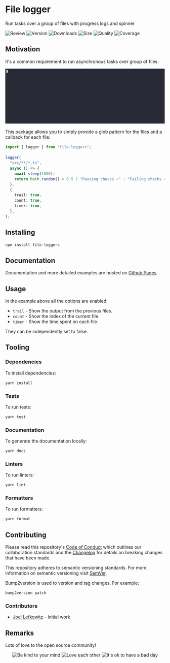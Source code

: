 # File logger

Run tasks over a group of files with progress logs and spinner

![Review](https://img.shields.io/github/actions/workflow/status/JoelLefkowitz/file-loggers/review.yaml)
![Version](https://img.shields.io/npm/v/file-loggers)
![Downloads](https://img.shields.io/npm/dw/file-loggers)
![Size](https://img.shields.io/bundlephobia/min/file-loggers)
![Quality](https://img.shields.io/codacy/grade/b37777bbeb5d417188ae9aee3c9a7c36)
![Coverage](https://img.shields.io/codacy/coverage/b37777bbeb5d417188ae9aee3c9a7c36)

## Motivation

It's a common requirement to run asynchronous tasks over group of files:

![Example](docs/images/example.gif)

This package allows you to simply provide a glob pattern for the files and a callback for each file:

```ts
import { logger } from "file-loggers";

logger(
  "src/**/*.ts",
  async () => {
    await sleep(1000);
    return Math.random() > 0.5 ? "Passing checks ✓" : "Failing checks ✕";
  },
  {
    trail: true,
    count: true,
    timer: true,
  },
);
```

## Installing

```bash
npm install file-loggers
```

## Documentation

Documentation and more detailed examples are hosted on [Github Pages](https://joellefkowitz.github.io/file-loggers).

## Usage

In the example above all the options are enabled:

- `trail` - Show the output from the previous files.
- `count` - Show the index of the current file.
- `timer` - Show the time spent on each file.

They can be independently set to false.

## Tooling

### Dependencies

To install dependencies:

```bash
yarn install
```

### Tests

To run tests:

```bash
yarn test
```

### Documentation

To generate the documentation locally:

```bash
yarn docs
```

### Linters

To run linters:

```bash
yarn lint
```

### Formatters

To run formatters:

```bash
yarn format
```

## Contributing

Please read this repository's [Code of Conduct](CODE_OF_CONDUCT.md) which outlines our collaboration standards and the [Changelog](CHANGELOG.md) for details on breaking changes that have been made.

This repository adheres to semantic versioning standards. For more information on semantic versioning visit [SemVer](https://semver.org).

Bump2version is used to version and tag changes. For example:

```bash
bump2version patch
```

### Contributors

- [Joel Lefkowitz](https://github.com/joellefkowitz) - Initial work

## Remarks

Lots of love to the open source community!

<div align='center'>
    <img width=200 height=200 src='https://media.giphy.com/media/osAcIGTSyeovPq6Xph/giphy.gif' alt='Be kind to your mind' />
    <img width=200 height=200 src='https://media.giphy.com/media/KEAAbQ5clGWJwuJuZB/giphy.gif' alt='Love each other' />
    <img width=200 height=200 src='https://media.giphy.com/media/WRWykrFkxJA6JJuTvc/giphy.gif' alt="It's ok to have a bad day" />
</div>
